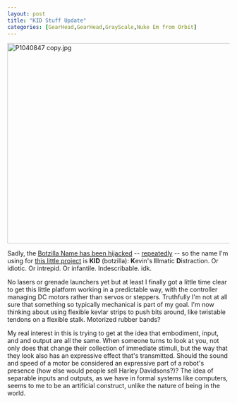 ```yaml
---
layout: post
title: "KID Stuff Update"
categories: [GearHead,GearHead,GrayScale,Nuke Em from Orbit]
---
```

<img alt="P1040847 copy.jpg" src="http://www.botzilla.com/blog/pix2009/P1040847 copy.jpg" width="807" height="454" border="0" />

Sadly, the <a href="http://botzilla.sourceforge.net/">Botzilla Name has been hijacked</a> -- <a href="http://botzilla.free.fr/">repeatedly</a> -- so the name I'm using for <a href="http://www.botzilla.com/blog/archives/000692.html">this little project</a> is <b>KID</b> (botzilla): <b>K</b>evin's <b>I</b>llmatic <b>D</b>istraction. Or idiotic. Or intrepid. Or infantile. Indescribable. idk.

<!--more-->
No lasers or grenade launchers yet but at least I finally got a little time clear to get this little platform working in a predictable way, with the controller managing DC motors rather than servos or steppers. Truthfully I'm not at all sure that something so typically mechanical is part of my goal. I'm now thinking about using flexible kevlar strips to push bits around, like twistable tendons on a flexible stalk. Motorized rubber bands? 

My real interest in this is trying to get at the idea that embodiment, input, and and output are all the same. When someone turns to look at you, not only does that change their collection of immediate stimuli, but the way that they look also has an expressive effect that's transmitted. Should the sound and speed of a motor be considered an expressive part of a robot's presence (how else would people sell Harley Davidsons?)? The idea of separable inputs and outputs, as we have in formal systems like computers, seems to me to be an artificial construct, unlike the nature of being in the world.
